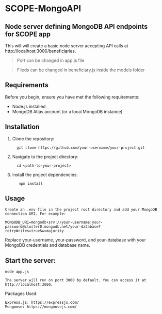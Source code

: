 
# SCOPE-MongoAPI



## Node server defining MongoDB API endpoints for SCOPE app

This will will create a basic node server accepting API calls at http://localhost:3000/beneficiaries. 

> Port can be changed in app.js file

> Fileds can be changed in beneficiary.js inside the models folder

## Requirements

Before you begin, ensure you have met the following requirements:

- Node.js installed
- MongoDB Atlas account (or a local MongoDB instance)

## Installation

1. Clone the repository:

   
         git clone https://github.com/your-username/your-project.git

2. Navigate to the project directory:

         cd <path-to-your-project>

3. Install the project dependencies:

          npm install

## Usage

    Create an .env file in the project root directory and add your MongoDB connection URI. For example:
    
    MONGODB_URI=mongodb+srv://your-username:your-password@cluster0.mongodb.net/your-database?retryWrites=true&w=majority


Replace your-username, your-password, and your-database with your MongoDB credentials and database name.

## Start the server:

    node app.js

    The server will run on port 3000 by default. You can access it at http://localhost:3000.

Packages Used

    Express.js: https://expressjs.com/
    Mongoose: https://mongoosejs.com/
